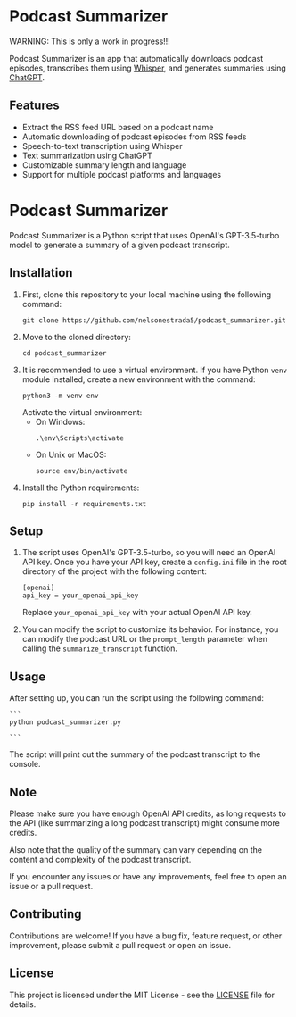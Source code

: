 # Podcast Summarizer
WARNING: This is only a work in progress!!!

Podcast Summarizer is an app that automatically downloads podcast episodes, transcribes them using [Whisper](https://whisper.ai/), and generates summaries using [ChatGPT](https://openai.com/blog/chat-history/).

## Features
- Extract the RSS feed URL based on a podcast name
- Automatic downloading of podcast episodes from RSS feeds
- Speech-to-text transcription using Whisper
- Text summarization using ChatGPT
- Customizable summary length and language
- Support for multiple podcast platforms and languages

# Podcast Summarizer

Podcast Summarizer is a Python script that uses OpenAI's GPT-3.5-turbo model to generate a summary of a given podcast transcript.

## Installation

1. First, clone this repository to your local machine using the following command:
    ```
    git clone https://github.com/nelsonestrada5/podcast_summarizer.git
    ```
2. Move to the cloned directory:
    ```
    cd podcast_summarizer
    ```
3. It is recommended to use a virtual environment. If you have Python `venv` module installed, create a new environment with the command:
    ```
    python3 -m venv env
    ```
   Activate the virtual environment:
   - On Windows:
        ```
        .\env\Scripts\activate
        ```
   - On Unix or MacOS:
        ```
        source env/bin/activate
        ```
4. Install the Python requirements:
    ```
    pip install -r requirements.txt
    ```

## Setup

1. The script uses OpenAI's GPT-3.5-turbo, so you will need an OpenAI API key. Once you have your API key, create a `config.ini` file in the root directory of the project with the following content:
    ```
    [openai]
    api_key = your_openai_api_key
    ```
    Replace `your_openai_api_key` with your actual OpenAI API key.

2. You can modify the script to customize its behavior. For instance, you can modify the podcast URL or the `prompt_length` parameter when calling the `summarize_transcript` function.

## Usage

After setting up, you can run the script using the following command:

    ```
    python podcast_summarizer.py

    ```
The script will print out the summary of the podcast transcript to the console.

## Note

Please make sure you have enough OpenAI API credits, as long requests to the API (like summarizing a long podcast transcript) might consume more credits.

Also note that the quality of the summary can vary depending on the content and complexity of the podcast transcript.

If you encounter any issues or have any improvements, feel free to open an issue or a pull request.


## Contributing

Contributions are welcome! If you have a bug fix, feature request, or other improvement, please submit a pull request or open an issue.

## License

This project is licensed under the MIT License - see the [LICENSE](LICENSE) file for details.
